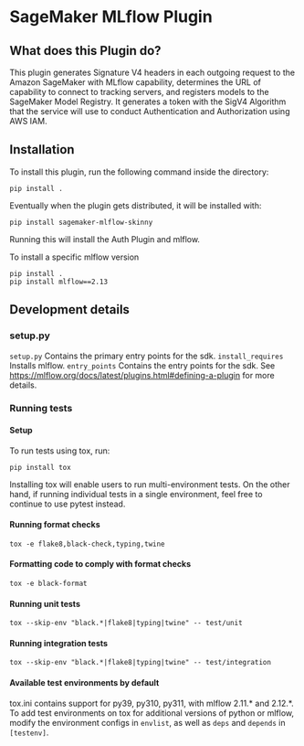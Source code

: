 # SageMaker MLflow Plugin

## What does this Plugin do?

This plugin generates Signature V4 headers in each outgoing request to the Amazon SageMaker with MLflow capability,
determines the URL of capability to connect to tracking servers, and registers models to the SageMaker Model Registry.
It generates a token with the SigV4 Algorithm that the service will use to conduct Authentication and Authorization
using AWS IAM.

## Installation

To install this plugin, run the following command inside the directory:
```
pip install .
```

Eventually when the plugin gets distributed, it will be installed with:
```
pip install sagemaker-mlflow-skinny
```

Running this will install the Auth Plugin and mlflow.

To install a specific mlflow version

```
pip install .
pip install mlflow==2.13
```

## Development details

### setup.py

`setup.py` Contains the primary entry points for the sdk. 
`install_requires` Installs mlflow.
`entry_points` Contains the entry points for the sdk. See https://mlflow.org/docs/latest/plugins.html#defining-a-plugin
for more details.

### Running tests

#### Setup
To run tests using tox, run:
```
pip install tox
```
Installing tox will enable users to run multi-environment tests. On the other hand, if
running individual tests in a single environment, feel free to continue to use pytest instead.

#### Running format checks
```
tox -e flake8,black-check,typing,twine
```

#### Formatting code to comply with format checks
```
tox -e black-format
```

#### Running unit tests
```
tox --skip-env "black.*|flake8|typing|twine" -- test/unit
```

#### Running integration tests
```
tox --skip-env "black.*|flake8|typing|twine" -- test/integration
```

#### Available test environments by default
tox.ini contains support for py39, py310, py311, with mlflow 2.11.* and 2.12.*.
To add test environments on tox for additional versions of python or mlflow, modify the
environment configs in `envlist`, as well as `deps` and `depends` in `[testenv]`.
